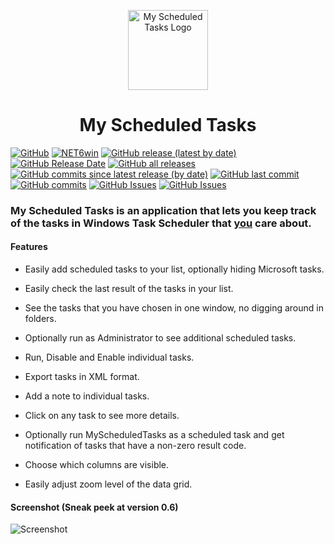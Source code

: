 <p align="center">
  <a target="_blank" rel="noopener noreferrer">
    <img width="128" src="https://github.com/Timthreetwelve/MyScheduledTasks/assets/43152358/044e6aeb-d82e-4154-a6a4-a4607fe047bc" alt="My Scheduled Tasks Logo">
  </a>
</p>
<h1 align="center">
  My Scheduled Tasks
</h1>

[![GitHub](https://img.shields.io/github/license/Timthreetwelve/MyScheduledTasks?style=plastic)](https://github.com/Timthreetwelve/MyScheduledTasks/blob/main/LICENSE)
[![NET6win](https://img.shields.io/badge/.NET-6.0--Windows-blueviolet?style=plastic)](https://dotnet.microsoft.com/en-us/download)
[![GitHub release (latest by date)](https://img.shields.io/github/v/release/Timthreetwelve/MyScheduledTasks?style=plastic)](https://github.com/Timthreetwelve/MyScheduledTasks/releases/latest)
[![GitHub Release Date](https://img.shields.io/github/release-date/timthreetwelve/MyScheduledTasks?style=plastic&color=orange)](https://github.com/Timthreetwelve/MyScheduledTasks/releases/latest)
[![GitHub all releases](https://img.shields.io/github/downloads/Timthreetwelve/MyScheduledTasks/total?style=plastic)](https://github.com/Timthreetwelve/MyScheduledTasks/releases)
[![GitHub commits since latest release (by date)](https://img.shields.io/github/commits-since/timthreetwelve/MyScheduledTasks/latest?style=plastic)](https://github.com/Timthreetwelve/MyScheduledTasks/commits/main)
[![GitHub last commit](https://img.shields.io/github/last-commit/timthreetwelve/MyScheduledTasks?style=plastic)](https://github.com/Timthreetwelve/MyScheduledTasks/commits/main)
[![GitHub commits](https://img.shields.io/github/commit-activity/m/timthreetwelve/MyScheduledTasks?style=plastic)](https://github.com/Timthreetwelve/MyScheduledTasks/commits/main)
[![GitHub Issues](https://img.shields.io/github/issues/timthreetwelve/MyScheduledTasks?style=plastic&color=orangered)](https://github.com/Timthreetwelve/MyScheduledTasks/issues)
[![GitHub Issues](https://img.shields.io/github/issues-closed/timthreetwelve/MyScheduledTasks?style=plastic&color=slateblue)](https://github.com/Timthreetwelve/MyScheduledTasks/issues)

### My Scheduled Tasks is an application that lets you keep track of the tasks in Windows Task Scheduler that <ins>you</ins> care about.

#### Features

* Easily add scheduled tasks to your list, optionally hiding Microsoft tasks.

* Easily check the last result of the tasks in your list.

* See the tasks that you have chosen in one window, no digging around in folders.

* Optionally run as Administrator to see additional scheduled tasks.

* Run, Disable and Enable individual tasks.

* Export tasks in XML format.

* Add a note to individual tasks.

* Click on any task to see more details.

* Optionally run MyScheduledTasks as a scheduled task and get notification of tasks that have a non-zero result code.

* Choose which columns are visible.

* Easily adjust zoom level of the data grid.

#### Screenshot (Sneak peek at version 0.6)
![Screenshot](https://github.com/Timthreetwelve/MyScheduledTasks/blob/main/Images/MyScheduledTasks_v6.png)
